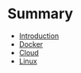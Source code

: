 # Summary

* [Introduction](README.md)
* [Docker](docker.md)
* [Cloud](cloud.md)
* [Linux](linux.md)

